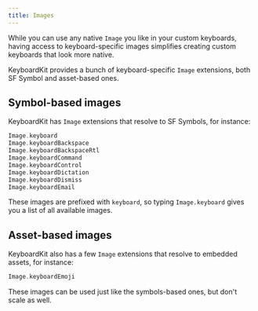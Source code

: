 ```yaml
---
title: Images
---
```


While you can use any native `Image` you like in your custom keyboards, having access to keyboard-specific images simplifies creating custom keyboards that look more native.

KeyboardKit provides a bunch of keyboard-specific `Image` extensions, both SF Symbol and asset-based ones. 



## Symbol-based images

KeyboardKit has `Image` extensions that resolve to SF Symbols, for instance:

```swift
Image.keyboard
Image.keyboardBackspace
Image.keyboardBackspaceRtl
Image.keyboardCommand
Image.keyboardControl
Image.keyboardDictation
Image.keyboardDismiss
Image.keyboardEmail
```

These images are prefixed with `keyboard`, so typing `Image.keyboard` gives you a list of all available images.



## Asset-based images

KeyboardKit also has a few `Image` extensions that resolve to embedded assets, for instance:

```swift
Image.keyboardEmoji
```

These images can be used just like the symbols-based ones, but don't scale as well. 
